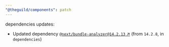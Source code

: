 ```yaml
---
"@theguild/components": patch
---
```

dependencies updates:
  - Updated dependency [`@next/bundle-analyzer@14.2.13` ↗︎](https://www.npmjs.com/package/@next/bundle-analyzer/v/14.2.13) (from `14.2.8`, in `dependencies`)
